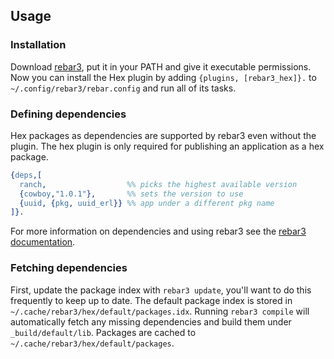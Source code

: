 ## Usage

### Installation

Download [rebar3](https://s3.amazonaws.com/rebar3/rebar3), put it in your PATH and give it executable permissions. Now you can install the Hex plugin by adding `{plugins, [rebar3_hex]}.` to `~/.config/rebar3/rebar.config` and run all of its tasks.

### Defining dependencies

Hex packages as dependencies are supported by rebar3 even without the plugin. The hex plugin is only required for publishing an application as a hex package.

```erlang
{deps,[
  ranch,                  %% picks the highest available version
  {cowboy,"1.0.1"},       %% sets the version to use
  {uuid, {pkg, uuid_erl}} %% app under a different pkg name
]}.
```

For more information on dependencies and using rebar3 see the [rebar3 documentation](https://www.rebar3.org/docs/configuration/dependencies/).

### Fetching dependencies

First, update the package index with `rebar3 update`, you'll want to do this frequently to keep up to date. The default package index is stored in `~/.cache/rebar3/hex/default/packages.idx`. Running `rebar3 compile` will automatically fetch any missing dependencies and build them under `_build/default/lib`. Packages are cached to `~/.cache/rebar3/hex/default/packages`.
